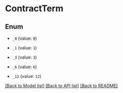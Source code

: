 # ContractTerm

## Enum


* `_0` (value: `0`)

* `_1` (value: `1`)

* `_3` (value: `3`)

* `_6` (value: `6`)

* `_12` (value: `12`)


[[Back to Model list]](../README.md#documentation-for-models) [[Back to API list]](../README.md#documentation-for-api-endpoints) [[Back to README]](../README.md)


